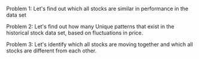 Problem 1:
Let's find out which all stocks are similar in performance in the data set

Problem 2:
Let's find out how many Unique patterns that exist in the historical stock data set, based on fluctuations in price.

Problem 3:
Let's identify which all stocks are moving together and which all stocks are different from each other.
